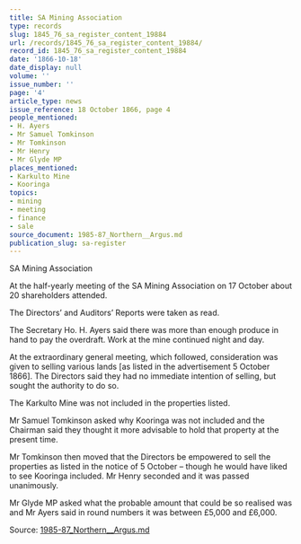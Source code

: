 ```yaml
---
title: SA Mining Association
type: records
slug: 1845_76_sa_register_content_19884
url: /records/1845_76_sa_register_content_19884/
record_id: 1845_76_sa_register_content_19884
date: '1866-10-18'
date_display: null
volume: ''
issue_number: ''
page: '4'
article_type: news
issue_reference: 18 October 1866, page 4
people_mentioned:
- H. Ayers
- Mr Samuel Tomkinson
- Mr Tomkinson
- Mr Henry
- Mr Glyde MP
places_mentioned:
- Karkulto Mine
- Kooringa
topics:
- mining
- meeting
- finance
- sale
source_document: 1985-87_Northern__Argus.md
publication_slug: sa-register
---
```


SA Mining Association

At the half-yearly meeting of the SA Mining Association on 17 October about 20 shareholders attended.

The Directors’ and Auditors’ Reports were taken as read.

The Secretary Ho. H. Ayers said there was more than enough produce in hand to pay the overdraft.  Work at the mine continued night and day.

At the extraordinary general meeting, which followed, consideration was given to selling various lands [as listed in the advertisement 5 October 1866].  The Directors said they had no immediate intention of selling, but sought the authority to do so.

The Karkulto Mine was not included in the properties listed.

Mr Samuel Tomkinson asked why Kooringa was not included and the Chairman said they thought it more advisable to hold that property at the present time.

Mr Tomkinson then moved that the Directors be empowered to sell the properties as listed in the notice of 5 October – though he would have liked to see Kooringa included.  Mr Henry seconded and it was passed unanimously.

Mr Glyde MP asked what the probable amount that could be so realised was and Mr Ayers said in round numbers it was between £5,000 and £6,000.

Source: [1985-87_Northern__Argus.md](/downloads/markdown/1985-87_Northern__Argus.md)
